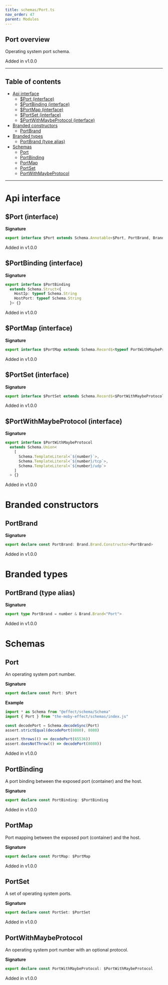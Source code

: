 ```yaml
---
title: schemas/Port.ts
nav_order: 47
parent: Modules
---
```


## Port overview

Operating system port schema.

Added in v1.0.0

---

<h2 class="text-delta">Table of contents</h2>

- [Api interface](#api-interface)
  - [$Port (interface)](#port-interface)
  - [$PortBinding (interface)](#portbinding-interface)
  - [$PortMap (interface)](#portmap-interface)
  - [$PortSet (interface)](#portset-interface)
  - [$PortWithMaybeProtocol (interface)](#portwithmaybeprotocol-interface)
- [Branded constructors](#branded-constructors)
  - [PortBrand](#portbrand)
- [Branded types](#branded-types)
  - [PortBrand (type alias)](#portbrand-type-alias)
- [Schemas](#schemas)
  - [Port](#port)
  - [PortBinding](#portbinding)
  - [PortMap](#portmap)
  - [PortSet](#portset)
  - [PortWithMaybeProtocol](#portwithmaybeprotocol)

---

# Api interface

## $Port (interface)

**Signature**

```ts
export interface $Port extends Schema.Annotable<$Port, PortBrand, Brand.Brand.Unbranded<PortBrand>, never> {}
```

Added in v1.0.0

## $PortBinding (interface)

**Signature**

```ts
export interface $PortBinding
  extends Schema.Struct<{
    HostIp: typeof Schema.String
    HostPort: typeof Schema.String
  }> {}
```

Added in v1.0.0

## $PortMap (interface)

**Signature**

```ts
export interface $PortMap extends Schema.Record$<typeof PortWithMaybeProtocol, $PortBinding> {}
```

Added in v1.0.0

## $PortSet (interface)

**Signature**

```ts
export interface $PortSet extends Schema.Record$<$PortWithMaybeProtocol, typeof Schema.Object> {}
```

Added in v1.0.0

## $PortWithMaybeProtocol (interface)

**Signature**

```ts
export interface $PortWithMaybeProtocol
  extends Schema.Union<
    [
      Schema.TemplateLiteral<`${number}`>,
      Schema.TemplateLiteral<`${number}/tcp`>,
      Schema.TemplateLiteral<`${number}/udp`>
    ]
  > {}
```

Added in v1.0.0

# Branded constructors

## PortBrand

**Signature**

```ts
export declare const PortBrand: Brand.Brand.Constructor<PortBrand>
```

Added in v1.0.0

# Branded types

## PortBrand (type alias)

**Signature**

```ts
export type PortBrand = number & Brand.Brand<"Port">
```

Added in v1.0.0

# Schemas

## Port

An operating system port number.

**Signature**

```ts
export declare const Port: $Port
```

**Example**

```ts
import * as Schema from "@effect/schema/Schema"
import { Port } from "the-moby-effect/schemas/index.js"

const decodePort = Schema.decodeSync(Port)
assert.strictEqual(decodePort(8080), 8080)

assert.throws(() => decodePort(65536))
assert.doesNotThrow(() => decodePort(8080))
```

Added in v1.0.0

## PortBinding

A port binding between the exposed port (container) and the host.

**Signature**

```ts
export declare const PortBinding: $PortBinding
```

Added in v1.0.0

## PortMap

Port mapping between the exposed port (container) and the host.

**Signature**

```ts
export declare const PortMap: $PortMap
```

Added in v1.0.0

## PortSet

A set of operating system ports.

**Signature**

```ts
export declare const PortSet: $PortSet
```

Added in v1.0.0

## PortWithMaybeProtocol

An operating system port number with an optional protocol.

**Signature**

```ts
export declare const PortWithMaybeProtocol: $PortWithMaybeProtocol
```

Added in v1.0.0
